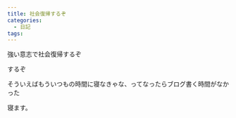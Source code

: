 ```yaml
---
title: 社会復帰するぞ
categories:
  - 日記
tags:
---
```


強い意志で社会復帰するぞ

するぞ

そういえばもういつもの時間に寝なきゃな、ってなったらブログ書く時間がなかった

寝ます。
